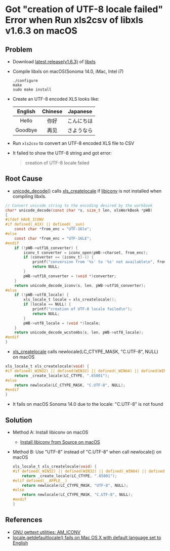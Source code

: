 # Got "creation of UTF-8 locale failed" Error when Run xls2csv of libxls v1.6.3 on macOS

## Problem
* Download [latest release(v1.6.3)](https://github.com/libxls/libxls/releases/download/v1.6.3/libxls-1.6.3.tar.gz) of [libxls](https://github.com/libxls/libxls)
* Compile libxls on macOS(Sonoma 14.0, iMac, Intel i7)

  ```
  ./configure
  make
  sudo make install
  ```

* Create an UTF-8 encoded XLS looks like:

  | English | Chinese | Japanese |
  | :--: | :--: | :--: |
  | Hello | 你好 | こんにちは |
  | Goodbye | 再见 | さようなら |

* Run `xls2csv` to convert an UTF-8 encoded XLS file to CSV
* It failed to show the UTF-8 string and got error:

  > creation of UTF-8 locale failed

## Root Cause
* [unicode_decode()](https://github.com/libxls/libxls/blob/v1.6.3/src/xlstool.c#L351) calls [xls_createlocale](https://github.com/libxls/libxls/blob/v1.6.3/src/locale.c#L35) if [libiconv](https://www.gnu.org/software/libiconv/) is not installed when compiling libxls.

```c
// Convert unicode string to the encoding desired by the workbook
char* unicode_decode(const char *s, size_t len, xlsWorkBook *pWB)
{
#ifdef HAVE_ICONV
#if defined(_AIX) || defined(__sun)
    const char *from_enc = "UTF-16le";
#else
    const char *from_enc = "UTF-16LE";
#endif
    if (!pWB->utf16_converter) {
        iconv_t converter = iconv_open(pWB->charset, from_enc);
        if (converter == (iconv_t)-1) {
            printf("conversion from '%s' to '%s' not available\n", from_enc, pWB->charset);
            return NULL;
        }
        pWB->utf16_converter = (void *)converter;
    }
    return unicode_decode_iconv(s, len, pWB->utf16_converter);
#else
    if (!pWB->utf8_locale) {
        xls_locale_t locale = xls_createlocale();
        if (locale == NULL) {
            printf("creation of UTF-8 locale failed\n");
            return NULL;
        }
        pWB->utf8_locale = (void *)locale;
    }
    return unicode_decode_wcstombs(s, len, pWB->utf8_locale);
#endif
}

```

* [xls_createlocale](https://github.com/libxls/libxls/blob/v1.6.3/src/locale.c#L35) calls newlocale(LC_CTYPE_MASK, "C.UTF-8", NULL) on macOS

```c
xls_locale_t xls_createlocale(void) {
#if defined(_WIN32) || defined(WIN32) || defined(_WIN64) || defined(WIN64) || defined(WINDOWS)
    return _create_locale(LC_CTYPE, ".65001");
#else
    return newlocale(LC_CTYPE_MASK, "C.UTF-8", NULL);
#endif
}
```

* It fails on macOS Sonoma 14.0 due to the locale: "C.UTF-8" is not found

## Solution
* Method A: Install libiconv on macOS
  * [Install libiconv from Source on macOS](https://github.com/northbright/Notes/blob/master/libiconv/install-libiconv-from-source-on-macos.md)

* Method B: Use "UTF-8" instead of "C.UTF-8" when call newlocale() on macOS

  ```c
  xls_locale_t xls_createlocale(void) {
  #if defined(_WIN32) || defined(WIN32) || defined(_WIN64) || defined(WIN64) || defined(WINDOWS)
      return _create_locale(LC_CTYPE, ".65001");
  #elif defined(__APPLE__)
      return newlocale(LC_CTYPE_MASK, "UTF-8", NULL);
  #else
      return newlocale(LC_CTYPE_MASK, "C.UTF-8", NULL);
  #endif
  }
  ```

## References
* [GNU gettext utilities: AM_ICONV](https://getdocs.org/Gettext/docs/latest/AM_005fICONV)
* [locale.getdefaultlocale() fails on Mac OS X with default language set to English](https://bugs.python.org/issue18378#msg215215)
